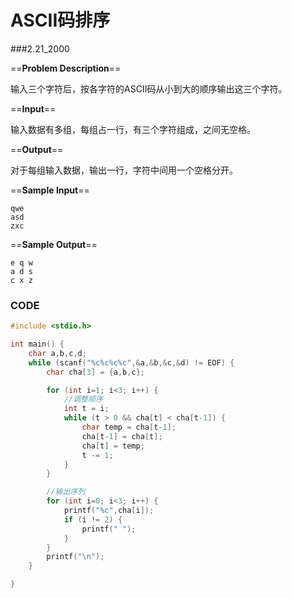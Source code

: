 # ASCII码排序

###2.21_2000

==**Problem Description**==

输入三个字符后，按各字符的ASCII码从小到大的顺序输出这三个字符。

==**Input**==

输入数据有多组，每组占一行，有三个字符组成，之间无空格。

 ==**Output**==

对于每组输入数据，输出一行，字符中间用一个空格分开。

 ==**Sample Input**==

```
qwe
asd
zxc
```

 ==**Sample Output**==

```
e q w
a d s
c x z
```



### CODE

```C
#include <stdio.h>

int main() {
    char a,b,c,d;
    while (scanf("%c%c%c%c",&a,&b,&c,&d) != EOF) {
        char cha[3] = {a,b,c};

        for (int i=1; i<3; i++) {
            //调整顺序
            int t = i;
            while (t > 0 && cha[t] < cha[t-1]) {
                char temp = cha[t-1];
                cha[t-1] = cha[t];
                cha[t] = temp;
                t -= 1;
            }
        }

        //输出序列
        for (int i=0; i<3; i++) {
            printf("%c",cha[i]);
            if (i != 2) {
                printf(" ");
            }
        }
        printf("\n");
    }

}

```

